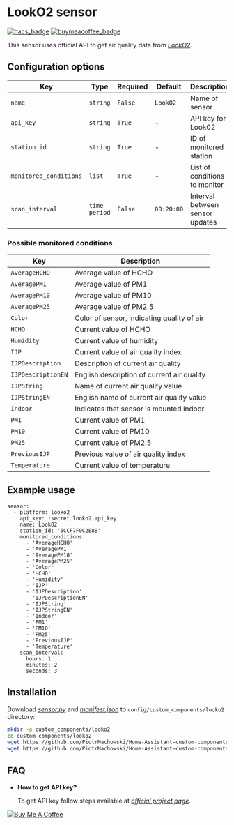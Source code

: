 # LookO2 sensor

[![hacs_badge](https://img.shields.io/badge/HACS-Default-orange.svg)](https://github.com/custom-components/hacs)
[![buymeacoffee_badge](https://img.shields.io/badge/Donate-buymeacoffe-ff813f?style=flat)](https://www.buymeacoffee.com/PiotrMachowski)

This sensor uses official API to get air quality data from [*LookO2*](https://looko2.com/).

## Configuration options

| Key | Type | Required | Default | Description |
| --- | --- | --- | --- | --- |
| `name` | `string` | `False` | `LookO2` | Name of sensor |
| `api_key` | `string` | `True` | - | API key for Look02 |
| `station_id` | `string` | `True` | - | ID of monitored station |
| `monitored_conditions` | `list` | `True` | - | List of conditions to monitor |
| `scan_interval` | `time period` | `False` | `00:20:00` | Interval between sensor updates |

### Possible monitored conditions

| Key | Description |
| --- | --- | 
| `AverageHCHO` | Average value of HCHO |
| `AveragePM1` | Average value of PM1 |
| `AveragePM10` | Average value of PM10 |
| `AveragePM25` | Average value of PM2.5 |
| `Color` | Color of sensor, indicating quality of air |
| `HCHO` | Current value of HCHO |
| `Humidity` | Current value of humidity |
| `IJP` | Current value of air quality index |
| `IJPDescription` | Description of current air quality |
| `IJPDescriptionEN` | English description of current air quality |
| `IJPString` | Name of current air quality value |
| `IJPStringEN` | English name of current air quality value |
| `Indoor` | Indicates that sensor is mounted indoor |
| `PM1` | Current value of PM1 |
| `PM10` | Current value of PM10 |
| `PM25` | Current value of PM2.5 |
| `PreviousIJP` | Previous value of air quality index |
| `Temperature` | Current value of temperature |

## Example usage

```
sensor:
  - platform: looko2
    api_key: !secret looko2.api_key
    name: LookO2
    station_id: '5CCF7F0C2E8B'
    monitored_conditions:
      - 'AverageHCHO'
      - 'AveragePM1'
      - 'AveragePM10'
      - 'AveragePM25'
      - 'Color'
      - 'HCHO'
      - 'Humidity'
      - 'IJP'
      - 'IJPDescription'
      - 'IJPDescriptionEN'
      - 'IJPString'
      - 'IJPStringEN'
      - 'Indoor'
      - 'PM1'
      - 'PM10'
      - 'PM25'
      - 'PreviousIJP'
      - 'Temperature'
    scan_interval:
      hours: 1
      minutes: 2
      seconds: 3
```

## Installation

Download [*sensor.py*](https://github.com/PiotrMachowski/Home-Assistant-custom-components-Looko2/raw/master/custom_components/looko2/sensor.py) and [*manifest.json*](https://github.com/PiotrMachowski/Home-Assistant-custom-components-Looko2/raw/master/custom_components/looko2/manifest.json) to `config/custom_components/looko2` directory:
```bash
mkdir -p custom_components/looko2
cd custom_components/looko2
wget https://github.com/PiotrMachowski/Home-Assistant-custom-components-Looko2/raw/master/custom_components/looko2/sensor.py
wget https://github.com/PiotrMachowski/Home-Assistant-custom-components-Looko2/raw/master/custom_components/looko2/manifest.json
```

## FAQ

* **How to get API key?**
  
  To get API key follow steps available at [*official project page*](https://looko2web.nazwa.pl/aktualnosci/api/).

<a href="https://www.buymeacoffee.com/PiotrMachowski" target="_blank"><img src="https://bmc-cdn.nyc3.digitaloceanspaces.com/BMC-button-images/custom_images/orange_img.png" alt="Buy Me A Coffee" style="height: auto !important;width: auto !important;" ></a>
